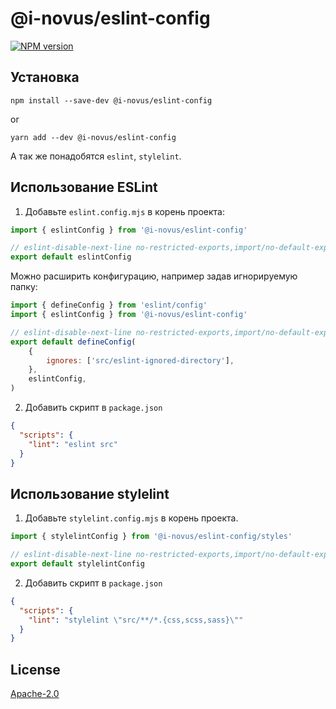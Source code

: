 # @i-novus/eslint-config

[![NPM version](https://img.shields.io/npm/v/@i-novus/eslint-config.svg)](https://www.npmjs.org/package/@i-novus/eslint-config)

## Установка

```shell
npm install --save-dev @i-novus/eslint-config
```

or

```shell
yarn add --dev @i-novus/eslint-config
```

А так же понадобятся `eslint`, `stylelint`.


## Использование ESLint

1. Добавьте `eslint.config.mjs` в корень проекта:

```js
import { eslintConfig } from '@i-novus/eslint-config'

// eslint-disable-next-line no-restricted-exports,import/no-default-export
export default eslintConfig
```

Можно расширить конфигурацию, например задав игнорируемую папку:

```js
import { defineConfig } from 'eslint/config'
import { eslintConfig } from '@i-novus/eslint-config'

// eslint-disable-next-line no-restricted-exports,import/no-default-export
export default defineConfig(
    {
        ignores: ['src/eslint-ignored-directory'],
    },
    eslintConfig,
)
```

2. Добавить скрипт в `package.json`

```json
{
  "scripts": {
    "lint": "eslint src"
  }
}
```


## Использование stylelint

1. Добавьте `stylelint.config.mjs` в корень проекта.

```js
import { stylelintConfig } from '@i-novus/eslint-config/styles'

// eslint-disable-next-line no-restricted-exports,import/no-default-export
export default stylelintConfig
```

2. Добавить скрипт в `package.json`

```json
{
  "scripts": {
    "lint": "stylelint \"src/**/*.{css,scss,sass}\""
  }
}
```


## License

[Apache-2.0](./LICENSE)
